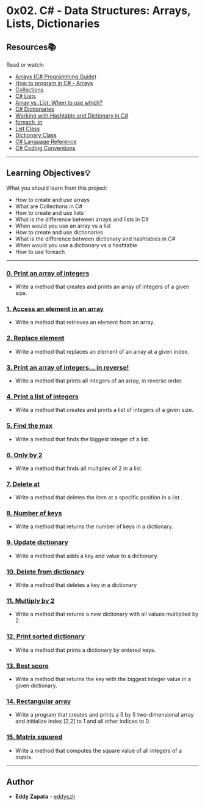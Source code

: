# 0x02. C# - Data Structures: Arrays, Lists, Dictionaries

## Resources:books:
Read or watch:
* [Arrays (C# Programming Guide)](https://intranet.hbtn.io/rltoken/uXSaKWP1rKx8CTa1yTbfOg)
* [How to program in C# - Arrays](https://intranet.hbtn.io/rltoken/5JIbb4FQZtDLZvJCBFURtQ)
* [Collections](https://intranet.hbtn.io/rltoken/WxJCUhqAtv27bVa1I3C7dA)
* [C# Lists](https://intranet.hbtn.io/rltoken/apeOsI9mzY9istDJtmUGtw)
* [Array vs. List: When to use which?](https://intranet.hbtn.io/rltoken/RQD0ox18G7DBYpmi9kwOiA)
* [C# Dictionaries](https://intranet.hbtn.io/rltoken/7MunOUGerX5Knwtz61tAQg)
* [Working with Hashtable and Dictionary in C#](https://intranet.hbtn.io/rltoken/WT7MYYVoHX_YM09QL_M24A)
* [foreach, in](https://intranet.hbtn.io/rltoken/erCQNfpkMLFbq5vyDyG9KQ)
* [List Class](https://intranet.hbtn.io/rltoken/-Q8d36ceETAAAtwW7TfI_A)
* [Dictionary Class](https://intranet.hbtn.io/rltoken/f57r8JSqjDTXfIGS9QVd8A)
* [C# Language Reference](https://intranet.hbtn.io/rltoken/InKS0eQW4PRgDcUdXtjcow)
* [C# Coding Conventions](https://intranet.hbtn.io/rltoken/7fNn_I_Dip0mWfxnPJefRQ)

---
## Learning Objectives:bulb:
What you should learn from this project:

* How to create and use arrays
* What are Collections in C#
* How to create and use lists
* What is the difference between arrays and lists in C#
* When would you use an array vs a list
* How to create and use dictionaries
* What is the difference between dictionary and hashtables in C#
* When would you use a dictionary vs a hashtable
* How to use foreach

---

### [0. Print an array of integers](./0-print_array/)
* Write a method that creates and prints an array of integers of a given size.


### [1. Access an element in an array](./1-element_at/)
* Write a method that retrieves an element from an array.


### [2. Replace element](./2-replace_element/)
* Write a method that replaces an element of an array at a given index.


### [3. Print an array of integers... in reverse!](./3-print_array_reverse/)
* Write a method that prints all integers of an array, in reverse order.


### [4. Print a list of integers](./4-print_list/)
* Write a method that creates and prints a list of integers of a given size.


### [5. Find the max](./5-max_integer/)
* Write a method that finds the biggest integer of a list.


### [6. Only by 2](./6-divisible_by_2/)
* Write a method that finds all multiples of 2 in a list.


### [7. Delete at](./7-delete_at/)
* Write a method that deletes the item at a specific position in a list.


### [8. Number of keys](./8-number_keys/)
* Write a method that returns the number of keys in a dictionary.


### [9. Update dictionary](./9-add_key_value/)
* Write a method that adds a key and value to a dictionary.


### [10. Delete from dictionary](./10-delete_key_value/)
* Write a method that deletes a key in a dictionary


### [11. Multiply by 2](./11-multiply_by_2/)
* Write a method that returns a new dictionary with all values multiplied by 2.


### [12. Print sorted dictionary](./12-print_sorted_dictionary/)
* Write a method that prints a dictionary by ordered keys. 


### [13. Best score](./13-best_score/)
* Write a method that returns the key with the biggest integer value in a given dictionary.


### [14. Rectangular array](./14-rectangular_array/)
* Write a program that creates and prints a 5 by 5 two-dimensional array and initialize index [2,2] to 1 and all other indices to 0.


### [15. Matrix squared](./15-square_matrix/)
* Write a method that computes the square value of all integers of a matrix.

---

## Author
* **Eddy Zapata** - [eddyszh](https://github.com/Eddyszh)